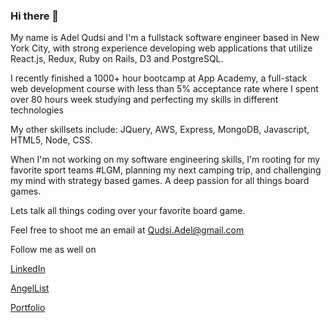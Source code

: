 ### Hi there 👋

My name is Adel Qudsi and I'm a fullstack software engineer based in New York City, with strong experience developing web applications that utilize React.js, Redux, Ruby on Rails, D3 and PostgreSQL.

I recently finished a 1000+ hour bootcamp at App Academy, a full-stack web development course with less than 5% acceptance rate where I spent over 80 hours week studying and perfecting my skills in different technologies

My other skillsets include: JQuery, AWS, Express, MongoDB, Javascript, HTML5, Node, CSS. 

When I'm not working on my software engineering skills, I'm rooting for my favorite sport teams #LGM, planning my next camping trip, and challenging my mind with strategy based games. A deep passion for all things board games.

Lets talk all things coding over your favorite board game.

Feel free to shoot me an email at Qudsi.Adel@gmail.com

Follow me as well on

<a href="https://www.linkedin.com/in/adel-qudsi/">LinkedIn</a>

<a href="https://angel.co/u/adel-qudsi">AngelList</a>

<a href="https://AdelQudsi.com">Portfolio</a>

